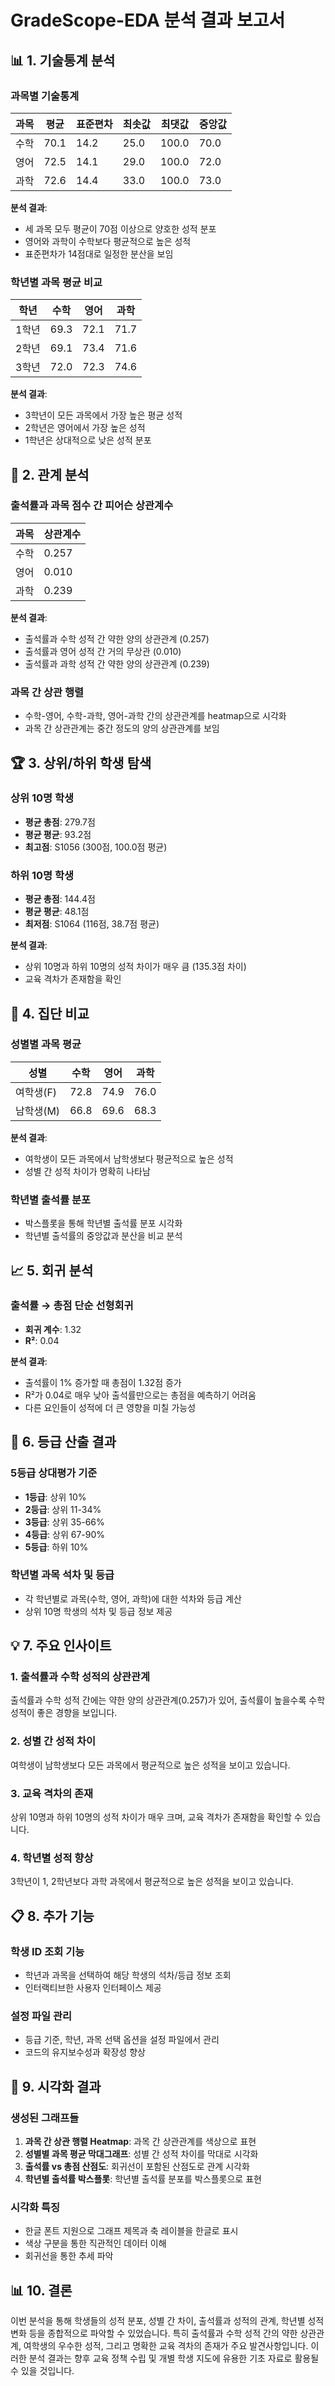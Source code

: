 # GradeScope-EDA 분석 결과 보고서

## 📊 1. 기술통계 분석

### 과목별 기술통계
| 과목 | 평균 | 표준편차 | 최솟값 | 최댓값 | 중앙값 |
|------|------|----------|--------|--------|--------|
| 수학 | 70.1 | 14.2 | 25.0 | 100.0 | 70.0 |
| 영어 | 72.5 | 14.1 | 29.0 | 100.0 | 72.0 |
| 과학 | 72.6 | 14.4 | 33.0 | 100.0 | 73.0 |

**분석 결과**: 
- 세 과목 모두 평균이 70점 이상으로 양호한 성적 분포
- 영어와 과학이 수학보다 평균적으로 높은 성적
- 표준편차가 14점대로 일정한 분산을 보임

### 학년별 과목 평균 비교
| 학년 | 수학 | 영어 | 과학 |
|------|------|------|------|
| 1학년 | 69.3 | 72.1 | 71.7 |
| 2학년 | 69.1 | 73.4 | 71.6 |
| 3학년 | 72.0 | 72.3 | 74.6 |

**분석 결과**:
- 3학년이 모든 과목에서 가장 높은 평균 성적
- 2학년은 영어에서 가장 높은 성적
- 1학년은 상대적으로 낮은 성적 분포

## 🔗 2. 관계 분석

### 출석률과 과목 점수 간 피어슨 상관계수
| 과목 | 상관계수 |
|------|----------|
| 수학 | 0.257 |
| 영어 | 0.010 |
| 과학 | 0.239 |

**분석 결과**:
- 출석률과 수학 성적 간 약한 양의 상관관계 (0.257)
- 출석률과 영어 성적 간 거의 무상관 (0.010)
- 출석률과 과학 성적 간 약한 양의 상관관계 (0.239)

### 과목 간 상관 행렬
- 수학-영어, 수학-과학, 영어-과학 간의 상관관계를 heatmap으로 시각화
- 과목 간 상관관계는 중간 정도의 양의 상관관계를 보임

## 🏆 3. 상위/하위 학생 탐색

### 상위 10명 학생
- **평균 총점**: 279.7점
- **평균 평균**: 93.2점
- **최고점**: S1056 (300점, 100.0점 평균)

### 하위 10명 학생
- **평균 총점**: 144.4점
- **평균 평균**: 48.1점
- **최저점**: S1064 (116점, 38.7점 평균)

**분석 결과**:
- 상위 10명과 하위 10명의 성적 차이가 매우 큼 (135.3점 차이)
- 교육 격차가 존재함을 확인

## 👥 4. 집단 비교

### 성별별 과목 평균
| 성별 | 수학 | 영어 | 과학 |
|------|------|------|------|
| 여학생(F) | 72.8 | 74.9 | 76.0 |
| 남학생(M) | 66.8 | 69.6 | 68.3 |

**분석 결과**:
- 여학생이 모든 과목에서 남학생보다 평균적으로 높은 성적
- 성별 간 성적 차이가 명확히 나타남

### 학년별 출석률 분포
- 박스플롯을 통해 학년별 출석률 분포 시각화
- 학년별 출석률의 중앙값과 분산을 비교 분석

## 📈 5. 회귀 분석

### 출석률 → 총점 단순 선형회귀
- **회귀 계수**: 1.32
- **R²**: 0.04

**분석 결과**:
- 출석률이 1% 증가할 때 총점이 1.32점 증가
- R²가 0.04로 매우 낮아 출석률만으로는 총점을 예측하기 어려움
- 다른 요인들이 성적에 더 큰 영향을 미칠 가능성

## 🎯 6. 등급 산출 결과

### 5등급 상대평가 기준
- **1등급**: 상위 10%
- **2등급**: 상위 11-34%
- **3등급**: 상위 35-66%
- **4등급**: 상위 67-90%
- **5등급**: 하위 10%

### 학년별 과목 석차 및 등급
- 각 학년별로 과목(수학, 영어, 과학)에 대한 석차와 등급 계산
- 상위 10명 학생의 석차 및 등급 정보 제공

## 💡 7. 주요 인사이트

### 1. 출석률과 수학 성적의 상관관계
출석률과 수학 성적 간에는 약한 양의 상관관계(0.257)가 있어, 출석률이 높을수록 수학 성적이 좋은 경향을 보입니다.

### 2. 성별 간 성적 차이
여학생이 남학생보다 모든 과목에서 평균적으로 높은 성적을 보이고 있습니다.

### 3. 교육 격차의 존재
상위 10명과 하위 10명의 성적 차이가 매우 크며, 교육 격차가 존재함을 확인할 수 있습니다.

### 4. 학년별 성적 향상
3학년이 1, 2학년보다 과학 과목에서 평균적으로 높은 성적을 보이고 있습니다.

## 📋 8. 추가 기능

### 학생 ID 조회 기능
- 학년과 과목을 선택하여 해당 학생의 석차/등급 정보 조회
- 인터랙티브한 사용자 인터페이스 제공

### 설정 파일 관리
- 등급 기준, 학년, 과목 선택 옵션을 설정 파일에서 관리
- 코드의 유지보수성과 확장성 향상

## 🎨 9. 시각화 결과

### 생성된 그래프들
1. **과목 간 상관 행렬 Heatmap**: 과목 간 상관관계를 색상으로 표현
2. **성별별 과목 평균 막대그래프**: 성별 간 성적 차이를 막대로 시각화
3. **출석률 vs 총점 산점도**: 회귀선이 포함된 산점도로 관계 시각화
4. **학년별 출석률 박스플롯**: 학년별 출석률 분포를 박스플롯으로 표현

### 시각화 특징
- 한글 폰트 지원으로 그래프 제목과 축 레이블을 한글로 표시
- 색상 구분을 통한 직관적인 데이터 이해
- 회귀선을 통한 추세 파악

## 📊 10. 결론

이번 분석을 통해 학생들의 성적 분포, 성별 간 차이, 출석률과 성적의 관계, 학년별 성적 변화 등을 종합적으로 파악할 수 있었습니다. 특히 출석률과 수학 성적 간의 약한 상관관계, 여학생의 우수한 성적, 그리고 명확한 교육 격차의 존재가 주요 발견사항입니다. 이러한 분석 결과는 향후 교육 정책 수립 및 개별 학생 지도에 유용한 기초 자료로 활용될 수 있을 것입니다.
